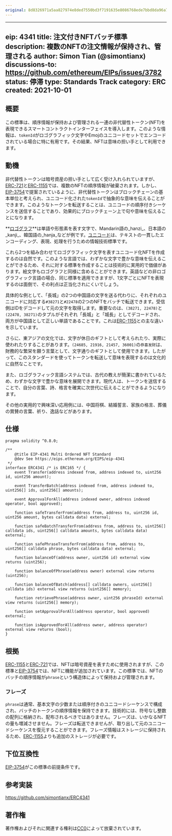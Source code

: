 ```yaml
---
original: 8d8326971a5aa827974e8ded7550bd3f7191635e8086768ede7bbd8da96a74cd
---
```


---
eip: 4341
title: 注文付きNFTバッチ標準
description: 複数のNFTの注文情報が保持され、管理される
author: Simon Tian (@simontianx)
discussions-to: https://github.com/ethereum/EIPs/issues/3782
status: 停滞
type: Standards Track
category: ERC
created: 2021-10-01
---

## 概要
この標準は、順序情報が保持および管理される一連の非代替性トークン(NFT)を表現できるスマートコントラクトインターフェイスを導入します。このような情報は、`tokenId`がロゴグラフィック文字やEmojのユニコードセットでエンコードされている場合に特に有用です。その結果、NFTは意味の担い手として利用できます。

## 動機
非代替性トークンは暗号資産の担い手として広く受け入れられていますが、[ERC-721](./eip-721.md)と[ERC-1155](./eip-1155.md)では、複数のNFTの順序情報が破棄されます。しかし、[EIP-3754](./eip-3754.md)で提案されているように、非代替性トークンはブロックチェーンの基本単位と考えられ、ユニコード化された`tokenId`で抽象的な意味を伝えることができます。このようなトークンを転送することは、ユニコードの順序付きシーケンスを送信することであり、効果的にブロックチェーン上で句や意味を伝えることになります。

**[ロゴグラフ](https://en.wikipedia.org/wiki/Logogram)**は単語や形態素を表す文字で、Mandarin語の_hanzi_、日本語の_kanji_、韓国語の_hanja_などが例です。[ユニコード](https://en.wikipedia.org/wiki/Unicode)は、テキストの一貫したエンコーディング、表現、処理を行うための情報技術標準です。

これら2つを組み合わせてロゴグラフィック文字を表すユニコード化NFTを作成するのは自然です。このような言語では、わずかな文字で豊かな意味を伝えることができるため、それに対する標準を作成することは技術的に実用的で価値があります。絵文字もロゴグラフと同様に含めることができます。英語などの非ロゴグラフィック言語の場合、同じ標準を適用できますが、1文字ごとにNFTを表現するのは面倒で、その利点は正当化されにくいでしょう。

具体的な例として、「長城」の2つの中国語の文字を送る代わりに、それぞれのユニコードに対応する`#38271`と`#22478`の2つのNFTをバッチで転送できます。受信側はIDをデコードして元の文字を取得します。重要なのは、`(38271, 22478)`と`(22478, 38271)`のタプルがそれぞれ「長城」と「城長」としてデコードされ、両方が中国語として正しい単語であることです。これは[ERC-1155](./eip-1155.md)との主な違いを示しています。

さらに、東アジアの文化では、文字が休日のギフトとして考えられたり、実際に使われたりすることがあります。`(24685, 21916, 21457, 36001)`の`恭喜发财`は、財務的な繁栄を願う言葉として、文字通りのギフトとして使用できます。したがって、このスタンダードを使ってトークンを転送して意味を表現するのは文化的に自然なことです。

また、ロゴグラフィック言語システムでは、古代の教えが簡潔に書かれているため、わずかな文字で豊かな意味を展開できます。現代人は、トークンを送信することで、自分の言葉、詩、格言を確実に次世代に伝えることができるようになります。

その他の実用的で興味深い応用例には、中国将棋、結婚誓言、家族の格言、葬儀の賞賛の言葉、祈り、逸話などがあります。

## 仕様
```
pragma solidity ^0.8.0;

/**
    @title EIP-4341 Multi Ordered NFT Standard
    @dev See https://eips.ethereum.org/EIPS/eip-4341
 */
interface ERC4341 /* is ERC165 */ {
    event Transfer(address indexed from, address indexed to, uint256 id, uint256 amount);

    event TransferBatch(address indexed from, address indexed to, uint256[] ids, uint256[] amounts);

    event ApprovalForAll(address indexed owner, address indexed operator, bool approved);

    function safeTransferFrom(address from, address to, uint256 id, uint256 amount, bytes calldata data) external;

    function safeBatchTransferFrom(address from, address to, uint256[] calldata ids, uint256[] calldata amounts, bytes calldata data) external;

    function safePhraseTransferFrom(address from, address to, uint256[] calldata phrase, bytes calldata data) external;

    function balanceOf(address owner, uint256 id) external view returns (uint256);

    function balanceOfPhrase(address owner) external view returns (uint256);

    function balanceOfBatch(address[] calldata owners, uint256[] calldata ids) external view returns (uint256[] memory);

    function retrievePhrase(address owner, uint256 phraseId) external view returns (uint256[] memory);

    function setApprovalForAll(address operator, bool approved) external;

    function isApprovedForAll(address owner, address operator) external view returns (bool);
}
```

## 根拠
[ERC-1155](./eip-1155.md)と[ERC-721](./eip-721.md)では、NFTは暗号資産を表すために使用されますが、この標準と[EIP-3754](./eip-3754.md)では、NFTに機能が追加されています。この標準では、NFTのバッチの順序情報が`phrase`という構造体によって保持および管理されます。

### フレーズ
`phrase`は通常、基本文字の少数または順序付きのユニコードシーケンスで構成され、バッチのトークンの順序情報を保持できます。技術的には、符号なし整数の配列に格納され、配布されるべきではありません。フレーズは、いかなるNFTの量も増減させません。フレーズは転送できませんが、取り出して元のユニコードシーケンスを復元することができます。フレーズ情報はストレージに保持されるため、[ERC-1155](./eip-1155.md)よりも追加のストレージが必要です。

## 下位互換性
[EIP-3754](./eip-3754.md)がこの標準の前提条件です。

## 参考実装
https://github.com/simontianx/ERC4341

## 著作権
著作権およびそれに関連する権利は[CC0](../LICENSE.md)によって放棄されています。